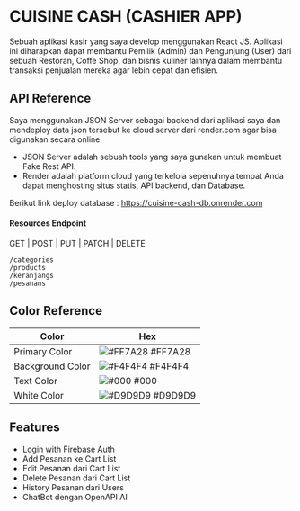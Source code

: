 
# CUISINE CASH (CASHIER APP)
Sebuah aplikasi kasir yang saya develop menggunakan React JS. Aplikasi ini diharapkan dapat membantu Pemilik (Admin) dan Pengunjung (User) dari sebuah Restoran, Coffe Shop, dan bisnis kuliner lainnya dalam membantu transaksi penjualan mereka agar lebih cepat dan efisien.
## API Reference

Saya menggunakan JSON Server sebagai backend dari aplikasi saya dan mendeploy data json tersebut ke cloud server dari render.com agar bisa digunakan secara online.
- JSON Server adalah sebuah tools yang saya gunakan untuk membuat Fake Rest API.
- Render adalah platform cloud yang terkelola sepenuhnya tempat Anda dapat menghosting situs statis, API backend, dan Database.

Berikut link deploy database : https://cuisine-cash-db.onrender.com

#### Resources Endpoint
  GET | POST | PUT | PATCH | DELETE
```http
/categories
/products
/keranjangs
/pesanans
```

## Color Reference

| Color             | Hex                                                                |
| ----------------- | ------------------------------------------------------------------ |
| Primary Color | ![#FF7A28](https://via.placeholder.com/10/FF7A28?text=+) #FF7A28 |
| Background Color | ![#F4F4F4](https://via.placeholder.com/10/F4F4F4?text=+) #F4F4F4 |
| Text Color | ![#000](https://via.placeholder.com/10/000?text=+) #000 |
| White Color | ![#D9D9D9](https://via.placeholder.com/10/D9D9D9?text=+) #D9D9D9     |


## Features

- Login with Firebase Auth
- Add Pesanan ke Cart List
- Edit Pesanan dari Cart List
- Delete Pesanan dari Cart List
- History Pesanan dari Users
- ChatBot dengan OpenAPI AI 
